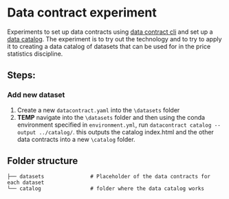 # Data contract experiment

Experiments to set up data contracts using [data contract cli](https://cli.datacontract.com/) and set up a [data catalog](https://datacontract.com/examples/index.html). The experiment is to try out the technology and to try to apply it to creating a data catalog of datasets that can be used for in the price statistics discipline. 

## Steps:

### Add new dataset
1. Create a new `datacontract.yaml` into the `\datasets` folder
2. **TEMP** navigate into the `\datasets` folder and then using the conda environment specified in `environment.yml`, run `datacontract catalog --output ../catalog/`. this outputs the catalog index.html and the other data contracts into a new `\catalog` folder.

## Folder structure

```
├── datasets               # Placeholder of the data contracts for each dataset
└── catalog                # folder where the data catalog works
```
